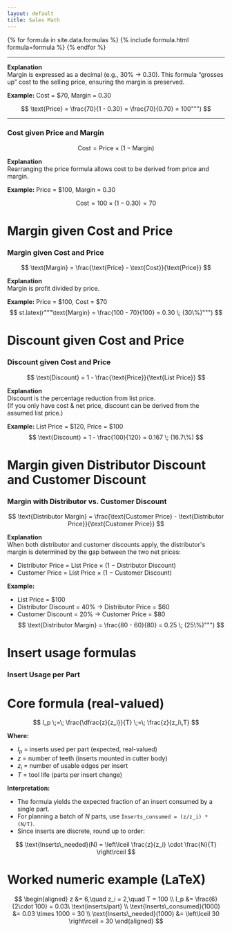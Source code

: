 ```yaml
---
layout: default
title: Sales Math
---
```


{% for formula in site.data.formulas %}
	{% include formula.html formula=formula %}
{% endfor %}


---
**Explanation**  
Margin is expressed as a decimal (e.g., 30% → 0.30).  This formula “grosses up” cost to the selling price, ensuring the margin is preserved.  

**Example:** Cost = $70, Margin = 0.30  

$$
\text{Price} = \frac{70}{1 - 0.30} = \frac{70}{0.70} = 100""")
$$

---
### Cost given Price and Margin
$$
\text{Cost} = \text{Price} \times (1 - \text{Margin})
$$

**Explanation**  
Rearranging the price formula allows cost to be derived from price and margin.  

**Example:** Price = $100, Margin = 0.30  

$$
\text{Cost} = 100 \times (1 - 0.30) = 70
$$

# Margin given Cost and Price
### Margin given Cost and Price
$$
\text{Margin} = \frac{\text{Price} - \text{Cost}}{\text{Price}}
$$

**Explanation**  
Margin is profit divided by price.  

**Example:** Price = $100, Cost = $70  
$$
st.latex(r"""\text{Margin} = \frac{100 - 70}{100} = 0.30 \; (30\%)""")
$$

# Discount given Cost and Price
### Discount given Cost and Price
$$
\text{Discount} = 1 - \frac{\text{Price}}{\text{List Price}}
$$

**Explanation**  
Discount is the percentage reduction from list price.  
(If you only have cost & net price, discount can be derived from the assumed list price.)  

**Example:** List Price = $120, Price = $100  
$$
\text{Discount} = 1 - \frac{100}{120} = 0.167 \; (16.7\%)
$$

# Margin given Distributor Discount and Customer Discount
### Margin with Distributor vs. Customer Discount
$$
\text{Distributor Margin} =
\frac{\text{Customer Price} - \text{Distributor Price}}{\text{Customer Price}}
$$

**Explanation**  
When both distributor and customer discounts apply, the distributor's margin is determined by the gap between the two net prices:  

- Distributor Price = List Price × (1 − Distributor Discount)  
- Customer Price = List Price × (1 − Customer Discount)  

**Example:**  
- List Price = $100  
- Distributor Discount = 40% → Distributor Price = $60  
- Customer Discount = 20% → Customer Price = $80  
$$
\text{Distributor Margin} = \frac{80 - 60}{80} = 0.25 \; (25\%)""")
$$


# Insert usage formulas
### Insert Usage per Part

# Core formula (real-valued)
$$
I_p \;=\; \frac{\dfrac{z}{z_i}}{T} \;=\; \frac{z}{z_i\,T}
$$


**Where:**  
- $I_p$ = inserts used per part (expected, real-valued)  
- $z$ = number of teeth (inserts mounted in cutter body)  
- $z_i$ = number of usable edges per insert  
- $T$ = tool life (parts per insert change)

**Interpretation:**  
- The formula yields the expected fraction of an insert consumed by a single part.  
- For planning a batch of $N$ parts, use `Inserts_consumed = (z/z_i) * (N/T)`.  
- Since inserts are discrete, round up to order:  

$$
\text{Inserts\_needed}(N) = \left\lceil \frac{z}{z_i} \cdot \frac{N}{T} \right\rceil
$$

# Worked numeric example (LaTeX)
$$
\begin{aligned}
z &= 6,\quad z_i = 2,\quad T = 100 \\
I_p &= \frac{6}{2\cdot 100} = 0.03\ \text{inserts/part} \\
\text{Inserts\_consumed}(1000) &= 0.03 \times 1000 = 30 \\
\text{Inserts\_needed}(1000) &= \left\lceil 30 \right\rceil = 30
\end{aligned}
$$